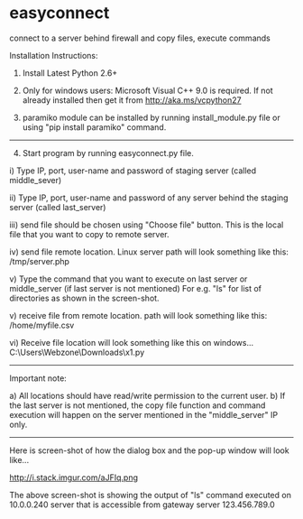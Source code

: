 # easyconnect
connect to a server behind firewall and copy files, execute commands

Installation Instructions:

1) Install Latest Python 2.6+

2) Only for windows users:  Microsoft Visual C++ 9.0 is required. If not already installed then get it from http://aka.ms/vcpython27

3) paramiko module can be installed by running install_module.py file or using "pip install paramiko" command.
_____

4) Start program by running easyconnect.py file.

i) Type IP, port, user-name and password of staging server (called middle_sever)

ii) Type IP, port, user-name and password of any server behind the staging server (called last_server)

iii) send file should be chosen using "Choose file" button. This is the local file that you want to copy to remote server.

iv) send file remote location. Linux server path will look something like this:
/tmp/server.php

v) Type the command that you want to execute on last server or middle_server (if last server is not mentioned) For e.g. "ls" for list of directories as shown in the screen-shot.

v) receive file from remote location. path will look something like this:
/home/myfile.csv

vi) Receive file location will look something like this on windows...
C:\Users\Webzone\Downloads\x1.py
_____
Important note:

a) All locations should have read/write permission to the current user.
b) If the last server is not mentioned, the copy file function and command execution will happen on the server mentioned in the "middle_server" IP only.
_____

Here is screen-shot of how the dialog box and the pop-up window will look like...

http://i.stack.imgur.com/aJFIq.png

The above screen-shot is showing the output of "ls" command executed on 10.0.0.240 server that is accessible from gateway server 123.456.789.0
